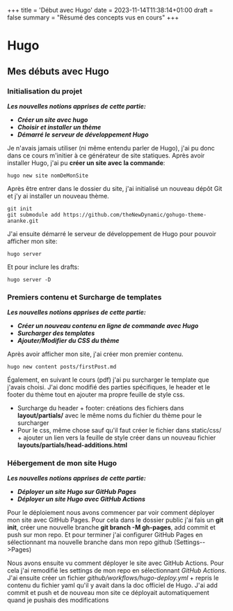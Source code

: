 +++
title = 'Début avec Hugo'
date = 2023-11-14T11:38:14+01:00
draft = false
summary = "Résumé des concepts vus en cours"
+++

# Hugo

## Mes débuts avec Hugo

### Initialisation du projet

***Les nouvelles notions apprises de cette partie:***
- ***Créer un site avec hugo***
- ***Choisir et installer un thème***
- ***Démarré le serveur de développement Hugo***

Je n'avais jamais utiliser (ni même entendu parler de Hugo), j'ai pu donc dans ce cours m'initier à ce générateur de site statiques.
Après avoir installer Hugo, j'ai pu **créer un site avec la commande**:
```
hugo new site nomDeMonSite
```

Après être entrer dans le dossier du site, j'ai initialisé un nouveau dépôt Git et j'y ai installer un nouveau thème.
```
git init
git submodule add https://github.com/theNewDynamic/gohugo-theme-ananke.git
```

J'ai ensuite démarré le serveur de développement de Hugo pour pouvoir afficher mon site:
```
hugo server
```
Et pour inclure les drafts:
```
hugo server -D
```

### Premiers contenu et Surcharge de templates
***Les nouvelles notions apprises de cette partie:***
- ***Créer un nouveau contenu en ligne de commande avec Hugo***
- ***Surcharger des templates***
- ***Ajouter/Modifier du CSS du thème***

Après avoir afficher mon site, j'ai créer mon premier contenu.
```
hugo new content posts/firstPost.md
```
Également, en suivant le cours (pdf) j'ai pu surcharger le template que j'avais choisi. J'ai donc modifié des parties spécifiques, le header et le footer du thème tout en ajouter ma propre feuille de style css.
- Surcharge du header + footer: créations des fichiers dans **layout/partials/** avec le même noms du fichier du thème pour le surcharger
- Pour le css, même chose sauf qu'il faut créer le fichier dans static/css/ + ajouter un lien vers la feuille de style créer dans un nouveau fichier **layouts/partials/head-additions.html**

### Hébergement de mon site Hugo

***Les nouvelles notions apprises de cette partie:***
- ***Déployer un site Hugo sur GitHub Pages***
- ***Déployer un site Hugo avec GitHub Actions***

Pour le déploiement nous avons commencer par voir comment déployer mon site avec GitHub Pages.
Pour cela dans le dossier public j'ai fais un **git init**, créer une nouvelle branche **git branch -M gh-pages**, add commit et push sur mon repo.
Et pour terminer j'ai configurer GitHub Pages en sélectionnant ma nouvelle branche dans mon repo github (Settings-->Pages)

Nous avons ensuite vu comment déployer le site avec GitHub Actions. Pour cela j'ai remodifié les settings de mon repo en sélectionnant *GitHub Actions*. J'ai ensuite créer un fichier *github/workflows/hugo-deploy.yml* + repris le contenu du fichier yaml qu'il y avait dans la doc officiel de Hugo. J'ai add commit et push et de nouveau mon site ce déployait automatiquement quand je pushais des modifications